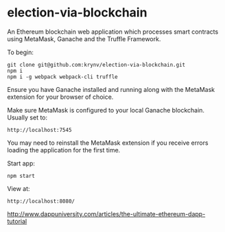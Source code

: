 # election-via-blockchain

An Ethereum blockchain web application which processes smart contracts using MetaMask, Ganache and the Truffle Framework.

To begin:

    git clone git@github.com:krynv/election-via-blockchain.git
    npm i
    npm i -g webpack webpack-cli truffle

Ensure you have Ganache installed and running along with the MetaMask extension for your browser of choice. 

Make sure MetaMask is configured to your local Ganache blockchain. Usually set to:

    http://localhost:7545

You may need to reinstall the MetaMask extension if you receive errors loading the application for the first time.

Start app:

    npm start

View at:

    http://localhost:8080/

http://www.dappuniversity.com/articles/the-ultimate-ethereum-dapp-tutorial

